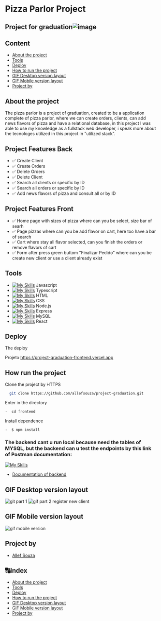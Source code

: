 # Pizza Parlor Project
## Project for graduation![image](https://github.com/allefsouza/project-graduation/assets/102393754/8e68da5c-3549-44d3-b951-c5a71d1af2e0)

## Content

  <!--ts-->
   * [About the project](#about-the-project)
   * [Tools](#tools)
   * [Deploy](#deploy)
   * [How to run the project](#how-run-the-project)
   * [GIF Desktop version layout](#gif-desktop-version-layout)
   * [GIF Mobile version layout](#gif-mobile-version-layout)
   * [Project by](#project-by)
<!--te-->


## About the project 

The pizza parlor is a project of graduation, created to be a application complete of pizza parlor, where we can create orders, clients, can add news flavors of pizza and have a relational database, in this project
I was able to use my knowledge as a fullstack web developer, i speak more about the tecnologes utilized in this project in "utilized stack".

## Project Features Back

- ✅ Create Client
- ✅ Create Orders
- ✅ Delete Orders
- ✅ Delete Client
- ✅ Search all clients or specific by ID
- ✅ Search all orders or specific by ID
- ✅ Add news flavors of pizza and consult all or by ID

## Project Features Front

- ✅ Home page with sizes of pizza where can you be select, size bar of searh 
- ✅ Page pizzas where can you be add flavor on cart, here too have a bar of search
- ✅ Cart where stay all flavor selected, can you finish the orders or remove flavors of cart
- ✅ Form after press green buttom "Finalizar Pedido" where can you be create new client or use a client already exist
  

## Tools

- [![My Skills](https://skillicons.dev/icons?i=js)](https://skillicons.dev) Javascript
- [![My Skills](https://skillicons.dev/icons?i=ts)](https://skillicons.dev) Typescript
- [![My Skills](https://skillicons.dev/icons?i=html)](https://skillicons.dev) HTML
- [![My Skills](https://skillicons.dev/icons?i=css)](https://skillicons.dev) CSS
- [![My Skills](https://skillicons.dev/icons?i=nodejs)](https://skillicons.dev) Node.js
- [![My Skills](https://skillicons.dev/icons?i=express)](https://skillicons.dev) Express
- [![My Skills](https://skillicons.dev/icons?i=mysql)](https://skillicons.dev) MySQL
- [![My Skills](https://skillicons.dev/icons?i=react)](https://skillicons.dev) React

  
## Deploy

The deploy 

Projeto 
https://project-graduation-frontend.vercel.app

## How run the project
  
Clone the project by HTTPS

```bash
  git clone https://github.com/allefsouza/project-graduation.git
```

Enter in the directory

```bash
-  cd frontend
```
Install dependence
```bash
-  $ npm install
```
### The backend cant u run local because need the tables of MYSQL, but the backend can u test the endpoints by this link of Postman documentation:
[![My Skills](https://skillicons.dev/icons?i=postman)](https://skillicons.dev)
- [Documentation of backend](https://documenter.getpostman.com/view/22375602/2s9YJhyLDs)



## GIF Desktop version layout 
     
![git part 1](https://github.com/allefsouza/project-graduation/assets/102393754/89b4cda8-e786-4350-bf4c-8c3029188e0a)
![gif part 2 register new client](https://github.com/allefsouza/project-graduation/assets/102393754/f98413d5-c7f6-41fc-b926-c2c1feffd509)


## GIF Mobile version layout 

![gif mobile version](https://github.com/allefsouza/project-graduation/assets/102393754/aa7582ac-f862-4518-ac41-08658ad013a1)

  
## Project by

- [Allef Souza](https://github.com/allefsouza)

##  🔠Index
<!--ts-->
   * [About the project](#about-the-project)
   * [Tools](#tools)
   * [Deploy](#deploy)
   * [How to run the project](#how-run-the-project)
   * [GIF Desktop version layout](#gif-desktop-version-layout)
   * [GIF Mobile version layout](#gif-mobile-version-layout)
   * [Project by](#project-by)
<!--te-->

